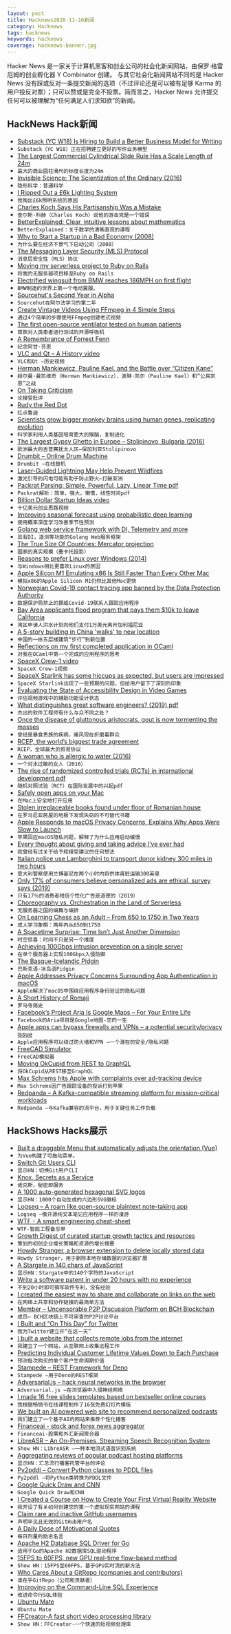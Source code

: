 ```yaml
---
layout: post
title: Hacknews2020-11-16新闻
category: Hacknews
tags: hacknews
keywords: hacknews
coverage: hacknews-banner.jpg
---
```


Hacker News 是一家关于计算机黑客和创业公司的社会化新闻网站，由保罗·格雷厄姆的创业孵化器 Y Combinator 创建。
与其它社会化新闻网站不同的是 Hacker News 没有踩或反对一条提交新闻的选项（不过评论还是可以被有足够 Karma 的用户投反对票）；只可以赞或是完全不投票。简而言之，Hacker News 允许提交任何可以被理解为“任何满足人们求知欲”的新闻。

## HackNews Hack新闻


- [Substack (YC W18) Is Hiring to Build a Better Business Model for Writing](https://substack.com/jobs)
- `Substack（YC W18）正在招聘建立更好的写作业务模型`
- [The Largest Commercial Cylindrical Slide Rule Has a Scale Length of 24m](https://cacm.acm.org/blogs/blog-cacm/244935-the-worlds-largest-commercial-cylindrical-slide-rule-has-a-scale-length-of-24m/fulltext)
- `最大的商业圆柱滑尺的标度长度为24m`
- [Invisible Science: The Scientization of the Ordinary (2016)](https://hedgehogreview.com/issues/the-cultural-contradictions-of-modern-science/articles/invisible-science)
- `隐形科学：普通科学`
- [I Ripped Out a £6k Lighting System](https://robdobson.com/2020/11/the-10-reasons-i-ripped-out-a-6k-lighting-system/)
- `我掏出£6k照明系统的原因`
- [Charles Koch Says His Partisanship Was a Mistake](https://www.wsj.com/articles/charles-koch-says-his-partisanship-was-a-mistake-11605286893)
- `查尔斯·科赫（Charles Koch）说他的游击党是一个错误`
- [BetterExplained: Clear, intuitive lessons about mathematics](https://betterexplained.com/)
- `BetterExplained：关于数学的清晰直观的课程`
- [Why to Start a Startup in a Bad Economy (2008)](http://www.paulgraham.com/badeconomy.html)
- `为什么要在经济不景气下启动公司（2008）`
- [The Messaging Layer Security (MLS) Protocol](https://datatracker.ietf.org/doc/draft-ietf-mls-protocol/)
- `消息层安全性（MLS）协议`
- [Moving my serverless project to Ruby on Rails](https://frantic.im/back-to-rails)
- `将我的无服务器项目移至Ruby on Rails`
- [Electrified wingsuit from BMW reaches 186MPH on first flight](https://robbreport.com/motors/aviation/bmw-electrified-wingsuit-maiden-flight-1234580128/)
- `BMW制造的世界上第一个电动翼服。`
- [Sourcehut's Second Year in Alpha](https://sourcehut.org/blog/2020-11-15-sourcehut-2-year-alpha/)
- `Sourcehut在阿尔法学习的第二年`
- [Create Vintage Videos Using FFmpeg in 4 Simple Steps](https://ottverse.com/create-vintage-videos-using-ffmpeg/)
- `通过4个简单的步骤使用FFmpeg创建老式视频`
- [The first open-source ventilator tested on human patients](https://github.com/makers-for-life/makair/)
- `首款对人类患者进行测试的开源呼吸机`
- [A Remembrance of Forrest Fenn](https://medium.com/@thefinder/a-remembrance-of-forrest-fenn-1be2a8646ff2)
- `纪念阿甘·芬恩`
- [VLC and Qt – A History video](https://www.youtube.com/watch?v=P1qMAupb2_Y)
- `VLC和Qt –历史视频`
- [Herman Mankiewicz, Pauline Kael, and the Battle over “Citizen Kane”](https://www.newyorker.com/culture/the-front-row/herman-mankiewicz-pauline-kael-and-the-battle-over-citizen-kane)
- `赫尔曼·曼凯维奇（Herman Mankiewicz），波琳·凯尔（Pauline Kael）和“公民凯恩”之战`
- [On Taking Criticism](https://www.observationalhazard.com/2020/11/on-taking-criticism_15.html)
- `论接受批评`
- [Rudy the Red Dot](https://rudy.zamfi.net/)
- `红点鲁迪`
- [Scientists grow bigger monkey brains using human genes, replicating evolution](https://interestingengineering.com/scientists-grow-bigger-monkey-brains-using-human-genes-replicating-evolution)
- `科学家利用人类基因培育更大的猴脑，复制进化`
- [The Largest Gypsy Ghetto in Europe – Stolipinovo, Bulgaria (2016)](https://yomadic.com/stolipinovo-gypsy-ghetto/)
- `欧洲最大的吉普赛犹太人区–保加利亚Stolipinovo`
- [Drumbit – Online Drum Machine](https://drumbit.app/)
- `Drumbit –在线鼓机`
- [Laser-Guided Lightning May Help Prevent Wildfires](https://www.breakingasia.com/news/laser-guided-lightning-may-help-prevent-wildfires/)
- `激光引导的闪电可能有助于防止野火–打破亚洲`
- [Packrat Parsing: Simple, Powerful, Lazy, Linear Time pdf](https://pdos.csail.mit.edu/~baford/packrat/icfp02/packrat-icfp02.pdf)
- `Packrat解析：简单，强大，懒惰，线性时间pdf`
- [Billion Dollar Startup Ideas video](https://www.youtube.com/watch?v=3YKNr-LiblI&feature=youtu.be)
- `十亿美元创业思路视频`
- [Improving seasonal forecast using probabilistic deep learning](https://arxiv.org/abs/2010.14610)
- `使用概率深度学习改善季节性预测`
- [Golang web service framework with DI, Telemetry and more](https://github.com/go-masonry/mortar)
- `具有DI，遥测等功能的Golang Web服务框架`
- [The True Size Of Countries: Mercator projection](https://thetruesize.com/)
- `国家的真实规模（墨卡托投影）`
- [Reasons to prefer Linux over Windows (2014)](https://github.com/nbeaver/why-linux-is-better)
- `与Windows相比更喜欢Linux的原因`
- [Apple Silicon M1 Emulating x86 Is Still Faster Than Every Other Mac](https://www.macrumors.com/2020/11/15/m1-chip-emulating-x86-benchmark/)
- `模拟x86的Apple Silicon M1仍然比其他Mac更快`
- [Norwegian Covid-19 contact tracing app banned by the Data Protection Authority](https://blog.runbox.com/2020/10/the-norwegian-covid-19-contact-tracing-app-is-banned-by-the-data-protection-authority/)
- `数据保护局禁止的挪威Covid-19联系人跟踪应用程序`
- [Bay Area applicants flood program that pays them $10k to leave California](https://www.sfgate.com/living-in-sf/article/San-Franciscans-are-jumping-at-an-offer-of-10k-15591762.php)
- `湾区申请人洪水计划向他们支付1万美元离开加利福尼亚`
- [A 5-story building in China 'walks' to new location](https://edition.cnn.com/style/article/shanghai-relocate-building-preservation-intl-hnk-scli/index.html)
- `中国的一栋五层楼建筑“步行”到新位置`
- [Reflections on my first completed application in OCaml](https://discuss.ocaml.org/t/reflections-on-my-first-completed-application-in-ocaml/6768)
- `对我在OCaml中第一个完成的应用程序的思考`
- [SpaceX Crew-1 video](https://www.youtube.com/watch?v=bnChQbxLkkI&resubmit=1)
- `SpaceX Crew-1视频`
- [SpaceX Starlink has some hiccups as expected, but users are impressed](https://arstechnica.com/information-technology/2020/11/spacex-starlink-has-some-hiccups-as-expected-but-users-are-impressed/)
- `SpaceX Starlink出现了一些预期的问题，但给用户留下了深刻的印象`
- [Evaluating the State of Accessibility Design in Video Games](https://journals.sagepub.com/doi/10.1177/1555412020971500)
- `评估视频游戏中的辅助功能设计状态`
- [What distinguishes great software engineers? (2019) pdf](https://faculty.washington.edu/ajko/papers/Li2019WhatDistinguishesEngineers.pdf)
- `杰出的软件工程师有什么与众不同之处？ `
- [Once the disease of gluttonous aristocrats, gout is now tormenting the masses](https://www.nytimes.com/2020/11/13/t-magazine/gout-tormenting-masses.html)
- `曾经是暴食贵族的疾病，痛风现在折磨着群众`
- [RCEP, the world’s biggest trade agreement](https://www.economist.com/finance-and-economics/2020/11/15/the-meaning-of-rcep-the-worlds-biggest-trade-agreement)
- `RCEP，全球最大的贸易协议`
- [A woman who is allergic to water (2016)](https://www.bbc.com/future/article/20160915-the-woman-who-is-allergic-to-water)
- `一个对水过敏的女人（2016）`
- [The rise of randomized controlled trials (RCTs) in international development pdf](https://statmodeling.stat.columbia.edu/wp-content/uploads/2019/12/SouzaLe%C3%A3o-Eyal2019_Article_TheRiseOfRandomizedControlledT.pdf)
- `随机对照试验（RCT）在国际发展中的兴起pdf`
- [Safely open apps on your Mac](https://support.apple.com/en-us/HT202491)
- `在Mac上安全地打开应用`
- [Stolen irreplaceable books found under floor of Romanian house](https://www.bbc.com/news/world-europe-54209366)
- `在罗马尼亚房屋的地板下发现失窃的不可替代书籍`
- [Apple Responds to macOS Privacy Concerns, Explains Why Apps Were Slow to Launch](https://www.iphoneincanada.ca/mac/apple-responds-to-macos-privacy-concerns-explains-why-apps-were-slow-to-launch/)
- `苹果回应macOS隐私问题，解释了为什么应用启动缓慢`
- [Every thought about giving and taking advice I’ve ever had](https://guzey.com/advice/)
- `我曾经有过关于给予和接受建议的任何想法`
- [Italian police use Lamborghini to transport donor kidney 300 miles in two hours](https://jalopnik.com/italian-police-use-lamborghini-to-transport-donor-kidne-1845674197)
- `意大利警察使用兰博基尼在两个小时内将供体肾脏运输300英里`
- [Only 17% of consumers believe personalized ads are ethical, survey says (2019)](https://www.forbes.com/sites/johnkoetsier/2019/02/09/83-of-consumers-believe-personalized-ads-are-morally-wrong-survey-says/)
- `只有17％的消费者相信个性化广告是道德的（2019）`
- [Choreography vs. Orchestration in the Land of Serverless](https://theburningmonk.com/2020/08/choreography-vs-orchestration-in-the-land-of-serverless/)
- `无服务器之国的编舞与编排`
- [On Learning Chess as an Adult – From 650 to 1750 in Two Years](https://jacobbrazeal.wordpress.com/2020/11/16/on-learning-chess-as-an-adult-from-650-to-1750-in-two-years/)
- `成人学习象棋：两年内从650到1750`
- [A Spacetime Surprise: Time Isn’t Just Another Dimension](https://www.forbes.com/sites/startswithabang/2020/08/12/a-spacetime-surprise-time-isnt-just-another-dimension)
- `时空惊喜：时间不只是另一个维度`
- [Achieving 100Gbps intrusion prevention on a single server](https://blog.acolyer.org/2020/11/16/pigasus/)
- `在单个服务器上实现100Gbps入侵防御`
- [The Basque-Icelandic Pidgin](https://en.wikipedia.org/wiki/Basque–Icelandic_pidgin)
- `巴斯克语-冰岛语Pidgin`
- [Apple Addresses Privacy Concerns Surrounding App Authentication in macOS](https://www.macrumors.com/2020/11/15/apple-privacy-macos-app-authenticaion/)
- `Apple解决了macOS中围绕应用程序身份验证的隐私问题`
- [A Short History of Romaji](https://www.dampfkraft.com/romaji-history.html)
- `罗马寺简史`
- [Facebook’s Project Aria Is Google Maps – For Your Entire Life](https://onezero.medium.com/facebooks-project-aria-is-google-maps-for-your-entire-life-1511a88f6249)
- `Facebook的Aria项目是Google地图-您的一生`
- [Apple apps can bypass firewalls and VPNs – a potential security/privacy issue](https://thenextweb.com/plugged/2020/11/16/apple-apps-on-big-sur-bypass-firewalls-vpns-analysis-macos/)
- `Apple应用程序可以绕过防火墙和VPN –一个潜在的安全/隐私问题`
- [FreeCAD Simulator](https://github.com/CrazyRobMiles/FreeCADSimulator)
- `FreeCAD模拟器`
- [Moving OkCupid from REST to GraphQL](https://tech.okcupid.com/moving-okcupid-from-rest-to-graphql/)
- `将OkCupid从REST移至GraphQL`
- [Max Schrems hits Apple with complaints over ad-tracking device](https://www.bloomberg.com/news/articles/2020-11-16/apple-targeted-by-privacy-campaigner-who-took-on-facebook)
- `Max Schrems因广告跟踪设备的投诉打到苹果`
- [Redpanda – A Kafka-compatible streaming platform for mission-critical workloads](https://vectorized.io/redpanda)
- `Redpanda –与Kafka兼容的流平台，用于关键任务工作负载`


## HackShows Hacks展示

- [ Built a draggable Menu that automatically adjusts the orientation (Vue)](https://github.com/prabhuignoto/vue-float-menu)
- `为Vue构建了可拖动菜单。`
- [ Switch Git Users CLI](https://github.com/geongeorge/Git-User-Switch)
- `显示HN：切换Git用户CLI`
- [ Knox, Secrets as a Service](https://knox-app.com/)
- `诺克斯，秘密即服务`
- [ A 1000 auto-generated hexagonal SVG logos](https://dosycorp.gitlab.io/dosylogo/?v923418754891239875624v1)
- `显示HN：1000个自动生成的六边形SVG徽标`
- [ Logseq – A roam like open-source plaintext note-taking app](https://logseq.com/)
- `Logseq –像开源纯文本笔记应用程序一样的漫游`
- [ WTF - A smart engineering cheat-sheet](https://whatsthatformula.com/)
- `WTF-智能工程备忘单`
- [ Growth Digest of curated startup growth tactics and resources](https://growthdigest.substack.com)
- `策划的初创企业增长策略和资源的增长摘要`
- [ Howdy Stranger, a browser extension to delete locally stored data](https://www.damninteresting.com/software/howdy-stranger/)
- `Howdy Stranger，用于删除本地存储数据的浏览器扩展`
- [ A Stargate in 140 chars of JavaScript](https://www.dwitter.net/d/20584)
- `显示HN：Stargate中的140个字符的JavaScript`
- [ Write a software patent in under 20 hours with no experience](https://zerotopatent.teachable.com/p/how-to-write-a-software-patent-in-under-20-hours-with-0-experience)
- `不到20小时即可撰写软件专利，没有经验`
- [ I created the easiest way to share and collaborate on links on the web](http://seelink.app)
- `在网络上共享和协作链接的最简单方法`
- [ Member – Uncensorable P2P Discussion Platform on BCH Blockchain](https://github.com/memberapp/server)
- `成员– BCH区块链上不可审查的P2P讨论平台`
- [ I Built and “On This Day” for Twitter](https://shkspr.mobi/blog/2020/11/introducing-on-this-day-in-twistory/)
- `我为Twitter建立并“在这一天”`
- [ I built a website that collects remote jobs from the internet](https://remoted.xyz)
- `我建立了一个网站，从互联网上收集远程工作`
- [ Predicting Individual Customer Lifetime Values Down to Each Purchase](https://www.revenueforesight.com/)
- `预测每次购买的单个客户生命周期价值`
- [ Stampede – REST Framework for Deno](https://github.com/bashovski/stampede)
- `Stampede –用于Deno的REST框架`
- [ Adversarial.js – hack neural networks in the browser](https://kennysong.github.io/adversarial.js)
- `Adversarial.js –在浏览器中入侵神经网络`
- [ I made 16 free slides templates based on bestseller online courses](https://slideslist.com/about)
- `我根据畅销书在线课程制作了16张免费幻灯片模板`
- [ We built an AI powered web site to recommend personalized podcasts](https://www.podnods.com/)
- `我们建立了一个基于AI的网站来推荐个性化播客`
- [ Financeai - stock and forex news aggregator](https://financeai.com)
- `Financeai-股票和外汇新闻聚合器`
- [ LibreASR – An On-Premises, Streaming Speech Recognition System](https://github.com/iceychris/LibreASR)
- `Show HN：LibreASR –一种本地流式语音识别系统`
- [ Aggregating reviews of popular podcast hosting platforms](https://podcasthosting.review/)
- `显示HN：汇总流行播客托管平台的评论`
- [ Py2pddl – Convert Python classes to PDDL files](https://github.com/remykarem/py2pddl)
- `Py2pddl –将Python类转换为PDDL文件`
- [ Google Quick Draw and CNN](https://medium.com/towards-artificial-intelligence/introduction-to-cnns-without-using-mnist-ea62040341d0)
- `Google Quick Draw和CNN`
- [ I Created a Course on How to Create Your First Virtual Reality Website](https://learn.metavly.com/)
- `我开设了有关如何创建您的第一个虚拟现实网站的课程`
- [ Claim rare and inactive GitHub usernames](https://github.com/terror/usernames)
- `声明罕见且无效的GitHub用户名`
- [ A Daily Dose of Motivational Quotes](https://play.google.com/store/apps/details?id=com.idnan.motivation)
- `每日剂量的励志名言`
- [ Apache H2 Database SQL Driver for Go](https://github.com/jmrobles/h2go)
- `适用于Go的Apache H2数据库SQL驱动程序`
- [ 15FPS to 60FPS, new GPU real-time flow-based method](https://www.youtube.com/watch?v=lqtqmP46LaA)
- `Show HN：15FPS至60FPS，基于GPU实时流的新方法`
- [ Who Cares About a GitRepo (companies and contributors)](https://github.com/nimakaviani/github-contributors)
- `谁在乎GitRepo（公司和贡献者）`
- [ Improving on the Command-Line SQL Experience](https://medium.com/@muhmud.ahmad/improving-on-the-command-line-sql-experience-48c2b544c71b)
- `改进命令行SQL体验`
- [ Ubuntu Mate](https://ubuntu-mate.org/)
- `Ubuntu Mate`
- [ FFCreator-A fast short video processing library](https://github.com/tnfe/FFCreator)
- `Show HN：FFCreator-一个快速的短视频处理库`

